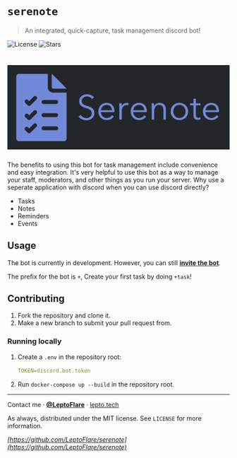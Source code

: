 # `serenote`
> An integrated, quick-capture, task management discord bot!

![License][license-shield]
![Stars][stars-shield]
# ![Banner](banner.png)

The benefits to using this bot for task management include convenience and easy integration. It's very helpful to use this bot as a way to manage your staff, moderators, and other things as you run your server. Why use a seperate application with discord when you can use discord directly?
- Tasks
- Notes
- Reminders
- Events

## Usage <!-- Using the product -->
The bot is currently in development. However, you can still [**invite the bot**](https://discord.com/api/oauth2/authorize?client_id=761796288575438860&permissions=0&scope=bot).

The prefix for the bot is `+`, Create your first task by doing `+task`!

## Contributing <!-- Using the source -->
1. Fork the repository and clone it.
2. Make a new branch to submit your pull request from.

### Running locally
1. Create a `.env` in the repository root:
   ```yml
   TOKEN=discord.bot.token
   ```

2. Run `docker-compose up --build` in the repository root.

---

Contact me · [**@LeptoFlare**](https://github.com/LeptoFlare) · [lepto.tech](https://lepto.tech)

As always, distributed under the MIT license. See `LICENSE` for more information.

_[https://github.com/LeptoFlare/serenote](https://github.com/LeptoFlare/serenote)_

<!-- markdown links & imgs -->
[stars-shield]: https://img.shields.io/github/stars/LeptoFlare/serenote.svg?style=social
[license-shield]: https://img.shields.io/github/license/LeptoFlare/serenote.svg?style=flat
